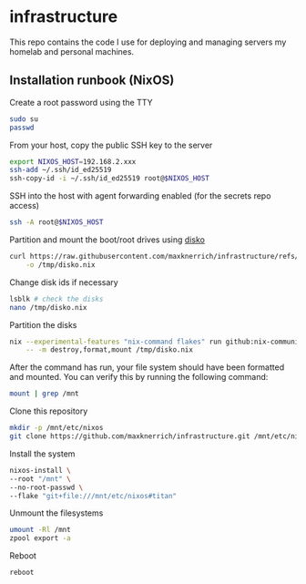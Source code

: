 # infrastructure
This repo contains the code I use for deploying and managing servers my homelab and personal machines.

## Installation runbook (NixOS)

Create a root password using the TTY

```bash
sudo su
passwd
```

From your host, copy the public SSH key to the server

```bash
export NIXOS_HOST=192.168.2.xxx
ssh-add ~/.ssh/id_ed25519
ssh-copy-id -i ~/.ssh/id_ed25519 root@$NIXOS_HOST
```

SSH into the host with agent forwarding enabled (for the secrets repo access)

```bash
ssh -A root@$NIXOS_HOST
```

Partition and mount the boot/root drives using [disko](https://github.com/nix-community/disko)

```bash
curl https://raw.githubusercontent.com/maxknerrich/infrastructure/refs/heads/main/nixos/disko.nix \
    -o /tmp/disko.nix
```
Change disk ids if necessary
```bash
lsblk # check the disks
nano /tmp/disko.nix
```

Partition the disks
```bash
nix --experimental-features "nix-command flakes" run github:nix-community/disko \
    -- -m destroy,format,mount /tmp/disko.nix
```

After the command has run, your file system should have been formatted and mounted. You can verify this by running the following command:

```bash
mount | grep /mnt
```

Clone this repository

```bash
mkdir -p /mnt/etc/nixos
git clone https://github.com/maxknerrich/infrastructure.git /mnt/etc/nixos
```

Install the system

```bash
nixos-install \
--root "/mnt" \
--no-root-passwd \
--flake "git+file:///mnt/etc/nixos#titan"
```

Unmount the filesystems

```bash
umount -Rl /mnt
zpool export -a
```

Reboot

```bash
reboot
```
